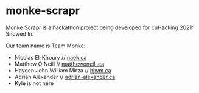 # monke-scrapr

Monke Scrapr is a hackathon project being developed for cuHacking 2021: Snowed In. 

Our team name is Team Monke:

- Nicolas El-Khoury // [naek.ca](https://naek.ca)
- Matthew O'Neill // [matthewoneill.ca](https://matthewoneill.ca)
- Hayden John William Mirza // [hjwm.ca](https://hjwm.ca)
- Adrian Alexander // [adrian-alexander.ca](https://adrian-alexander.ca/)
- Kyle is not here
